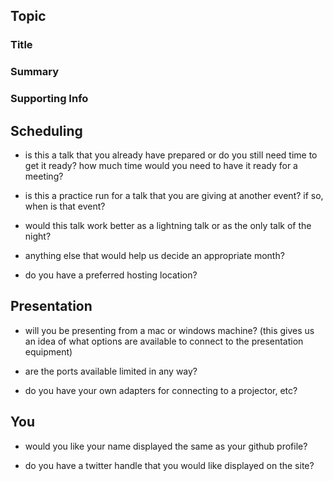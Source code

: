 ## Topic

### Title

<!--
  do you have a name for the talk? if so, include it here.
  this could be used on the website, but does not need to be finalized now.
  you can adjust this as needed when we get closer to posting on the website.
-->

### Summary

<!--
  give us an idea of what the talk will be about.
  don't worry about this being polished. we'll ask for clarification as needed
-->

### Supporting Info

<!--
  have additional information that you would like to include? have links to
  slides/code/video? any of this information is totally optional and could
  be added after you give the presentation
-->

## Scheduling

* is this a talk that you already have prepared or do you still need time to
  get it ready? how much time would you need to have it ready for a meeting?

* is this a practice run for a talk that you are giving at another event? if
  so, when is that event?

* would this talk work better as a lightning talk or as the only talk of the
  night?

* anything else that would help us decide an appropriate month?

* do you have a preferred hosting location?

## Presentation

* will you be presenting from a mac or windows machine? (this gives us an idea
  of what options are available to connect to the presentation equipment)

* are the ports available limited in any way?

* do you have your own adapters for connecting to a projector, etc?

## You

* would you like your name displayed the same as your github profile?

* do you have a twitter handle that you would like displayed on the site?
